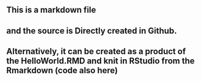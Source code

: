 ## This is a markdown file  
## and the source is Directly created in Github. 
## Alternatively, it can be created as a product of the HelloWorld.RMD and knit in RStudio from the Rmarkdown (code also here)
